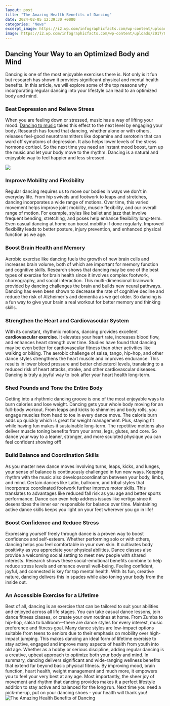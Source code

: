```yaml
---
layout: post
title: "The Amazing Health Benefits of Dancing"
date: 2024-02-05 12:39:30 +0000
categories: "News"
excerpt_image: https://i2.wp.com/infographicfacts.com/wp-content/uploads/2017/05/5-Health-Benefit-of-Dancing.jpg?fit=736%2C1424
image: https://i2.wp.com/infographicfacts.com/wp-content/uploads/2017/05/5-Health-Benefit-of-Dancing.jpg?fit=736%2C1424
---
```


## Dancing Your Way to an Optimized Body and Mind
Dancing is one of the most enjoyable exercises there is. Not only is it fun but research has shown it provides significant physical and mental health benefits. In this article, we will explore some of the top reasons why incorporating regular dancing into your lifestyle can lead to an optimized body and mind.
### Beat Depression and Relieve Stress
When you are feeling down or stressed, music has a way of lifting your mood. [Dancing to music](https://yt.io.vn/collection/agostino) takes this effect to the next level by engaging your body. Research has found that dancing, whether alone or with others, releases feel-good neurotransmitters like dopamine and serotonin that can ward off symptoms of depression. It also helps lower levels of the stress hormone cortisol. So the next time you need an instant mood boost, turn up the music and let your body move to the rhythm. Dancing is a natural and enjoyable way to feel happier and less stressed.

![](https://yourmentalhealthpal.com/wp-content/uploads/2023/02/Amazing-Benefits-Of-Dance-For-Mental-Health-1024x602.png)
### Improve Mobility and Flexibility
Regular dancing requires us to move our bodies in ways we don't in everyday life. From hip swivels and footwork to leaps and stretches, dancing incorporates a wide range of motions. Over time, this varied movement helps improve joint mobility, muscle flexibility, and our overall range of motion. For example, styles like ballet and jazz that involve frequent bending, stretching, and poses help enhance flexibility long-term. Even casual dancing at home can boost mobility if done regularly. Improved flexibility leads to better posture, injury prevention, and enhanced physical function as we age.
### Boost Brain Health and Memory
Aerobic exercise like dancing fuels the growth of new brain cells and increases brain volume, both of which are important for memory function and cognitive skills. Research shows that dancing may be one of the best types of exercise for brain health since it involves complex footwork, choreography, and social interaction. This multi-dimensional brainwork provided by dancing challenges the brain and builds new neural pathways. Dancing has even been shown to decrease the rate of cognitive decline and reduce the risk of Alzheimer's and dementia as we get older. So dancing is a fun way to give your brain a real workout for better memory and thinking skills.
### Strengthen the Heart and Cardiovascular System
With its constant, rhythmic motions, dancing provides excellent **cardiovascular exercise**. It elevates your heart rate, increases blood flow, and enhances heart strength over time. Studies have found that dancing may be even better for cardiovascular fitness than other activities like walking or biking. The aerobic challenge of salsa, tango, hip-hop, and other dance styles strengthens the heart muscle and improves endurance. This results in lower blood pressure and better cholesterol levels, translating to a reduced risk of heart attacks, stroke, and other cardiovascular diseases. Dancing is truly a joyful way to look after your heart health long-term.
### Shed Pounds and Tone the Entire Body
Getting into a rhythmic dancing groove is one of the most enjoyable ways to burn calories and lose weight. Dancing gets your whole body moving for an full-body workout. From leaps and kicks to shimmies and body rolls, you engage muscles from head to toe in every dance move. The calorie burn adds up quickly which is great for weight management. Plus, staying fit while having fun makes it sustainable long-term. The repetitive motions also deliver muscle toning benefits from your arms, legs, glutes, and core. So dance your way to a leaner, stronger, and more sculpted physique you can feel confident showing off!
### Build Balance and Coordination Skills
As you master new dance moves involving turns, leaps, kicks, and lunges, your sense of balance is continuously challenged in fun new ways. Keeping rhythm with the music also developscoordination between your body, limbs, and mind. Certain dances like Latin, ballroom, and tribal styles that incorporate coordinated footwork further improve motor skills. This translates to advantages like reduced fall risk as you age and better sports performance. Dance can even help address issues like vertigo since it desensitizes the inner ear responsible for balance over time. Maintaining active dance skills keeps you light on your feet wherever you go in life!
### Boost Confidence and Reduce Stress  
Expressing yourself freely through dance is a proven way to boost confidence and self-esteem. Whether performing solo or with others, dancing helps you feel comfortable in your own skin. It cultivates body positivity as you appreciate your physical abilities. Dance classes also provide a welcoming social setting to meet new people with shared interests. Research shows these social-emotional benefits combine to help reduce stress levels and enhance overall well-being. Feeling confident, joyful, and connected is key for top mental health. With its fun, creative nature, dancing delivers this in spades while also toning your body from the inside out.
### An Accessible Exercise for a Lifetime
Best of all, dancing is an exercise that can be tailored to suit your abilities and enjoyed across all life stages. You can take casual dance lessons, join dance fitness classes, or create your own routines at home. From Zumba to hip-hop, salsa to ballroom—there are dance styles for every interest, music preference and fitness goal. Many dance styles are low-impact options suitable from teens to seniors due to their emphasis on mobility over high-impact jumping. This makes dancing an ideal form of lifetime exercise to stay active, engaged and improve many aspects of health from youth into old age. Whether as a hobby or serious discipline, adding regular dancing is a creative, upbeat approach to optimize both your body and mind.
In summary, dancing delivers significant and wide-ranging wellness benefits that extend far beyond basic physical fitness. By improving mood, brain function, heart health, weight management and much more, it empowers you to feel your very best at any age. Most importantly, the sheer joy of movement and rhythm that dancing provides makes it a perfect lifestyle addition to stay active and balanced for the long run. Next time you need a pick-me-up, put on your dancing shoes - your health will thank you!
![The Amazing Health Benefits of Dancing](https://i2.wp.com/infographicfacts.com/wp-content/uploads/2017/05/5-Health-Benefit-of-Dancing.jpg?fit=736%2C1424)